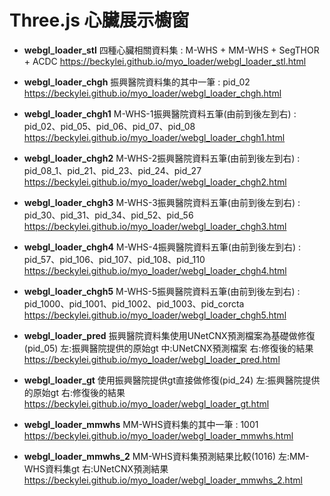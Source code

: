 # Three.js 心臟展示櫥窗

* **webgl_loader_stl**
四種心臟相關資料集 : M-WHS + MM-WHS + SegTHOR + ACDC
https://beckylei.github.io/myo_loader/webgl_loader_stl.html

* **webgl_loader_chgh**
振興醫院資料集的其中一筆 : pid_02
https://beckylei.github.io/myo_loader/webgl_loader_chgh.html

* **webgl_loader_chgh1**
M-WHS-1振興醫院資料五筆(由前到後左到右) : pid_02、pid_05、pid_06、pid_07、pid_08
https://beckylei.github.io/myo_loader/webgl_loader_chgh1.html

* **webgl_loader_chgh2**
M-WHS-2振興醫院資料五筆(由前到後左到右) : pid_08_1、pid_21、pid_23、pid_24、pid_27
https://beckylei.github.io/myo_loader/webgl_loader_chgh2.html

* **webgl_loader_chgh3**
M-WHS-3振興醫院資料五筆(由前到後左到右) : pid_30、pid_31、pid_34、pid_52、pid_56
https://beckylei.github.io/myo_loader/webgl_loader_chgh3.html

* **webgl_loader_chgh4**
M-WHS-4振興醫院資料五筆(由前到後左到右) : pid_57、pid_106、pid_107、pid_108、pid_110
https://beckylei.github.io/myo_loader/webgl_loader_chgh4.html

* **webgl_loader_chgh5**
M-WHS-5振興醫院資料五筆(由前到後左到右) : pid_1000、pid_1001、pid_1002、pid_1003、pid_corcta
https://beckylei.github.io/myo_loader/webgl_loader_chgh5.html

* **webgl_loader_pred**
振興醫院資料集使用UNetCNX預測檔案為基礎做修復(pid_05)
左:振興醫院提供的原始gt 中:UNetCNX預測檔案 右:修復後的結果
https://beckylei.github.io/myo_loader/webgl_loader_pred.html

* **webgl_loader_gt**
使用振興醫院提供gt直接做修復(pid_24)
左:振興醫院提供的原始gt 右:修復後的結果
https://beckylei.github.io/myo_loader/webgl_loader_gt.html

* **webgl_loader_mmwhs**
MM-WHS資料集的其中一筆 : 1001
https://beckylei.github.io/myo_loader/webgl_loader_mmwhs.html

* **webgl_loader_mmwhs_2**
MM-WHS資料集預測結果比較(1016)
左:MM-WHS資料集gt 右:UNetCNX預測結果
https://beckylei.github.io/myo_loader/webgl_loader_mmwhs_2.html

